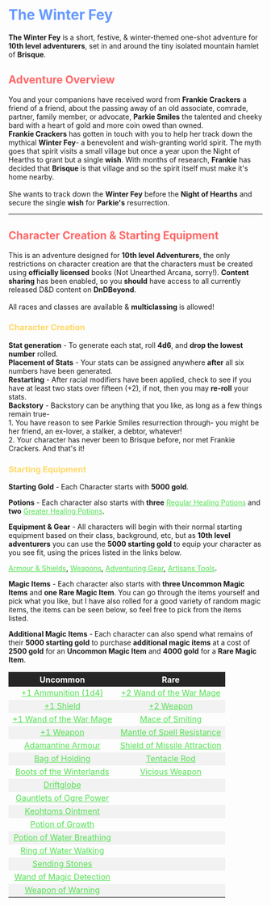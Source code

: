 <body>
<h1 class='page-title' style='color: #6699ff;'>The Winter Fey</h1>
		<p><b>The Winter Fey</b> is a short, festive, & winter-themed one-shot adventure for <b>10th level adventurers</b>, set in and around the tiny isolated mountain hamlet of <b>Brisque</b>.</p>
	
<h2 style='color:#ff6666;'>Adventure Overview</h2>
	<p>You and your companions have received word from <b>Frankie Crackers</b> a friend of a friend, about the passing away of an old associate, comrade, partner, family member, or advocate, <b>Parkie Smiles</b> the talented and cheeky bard with a heart of gold and more coin owed than owned.
		<br>
	<b>Frankie Crackers</b> has gotten in touch with you to help her track down the mythical <b>Winter Fey</b>- a benevolent and wish-granting world spirit. The myth goes that spirit visits a small village but once a year upon the Night of Hearths to grant but a single <b>wish</b>. With months of research, <b>Frankie</b> has decided that <b>Brisque</b> is that village and so the spirit itself must make it's home nearby.
		<br>
		<br>
	She wants to track down the <b>Winter Fey</b> before the <b>Night of Hearths</b> and secure the single <b>wish</b> for <b>Parkie's</b> resurrection.</p>
		<hr>
	
<h2 style='color: #ff6666;'>Character Creation & Starting Equipment</h2>
	<p>This is an adventure designed for <b>10th level Adventurers</b>, the only restrictions on character creation are that the characters must be created using <b>officially licensed</b> books (Not Unearthed Arcana, sorry!). <b>Content sharing</b> has been enabled, so you <b>should</b> have access to all currently released D&D content on <b>DnDBeyond</b>.
		<br>
		<br>
	All races and classes are available & <b>multiclassing</b> is allowed!</p>

<h3 style='color: #ffd966;'>Character Creation</h3>
	<p><b>Stat generation</b> - To generate each stat, roll <b>4d6</b>, and <b>drop the lowest number</b> rolled.
		<br>
	<b>Placement of Stats</b> - Your stats can be assigned anywhere <b>after</b> all six numbers have been generated.
		<br>
	<b>Restarting</b> - After racial modifiers have been applied, check to see if you have at least two stats over fifteen (+2), if not, then you may <b>re-roll</b> your stats.
		<br>
	<b>Backstory</b> - Backstory can be anything that you like, as long as a few things remain true- 
		<br>
     1. You have reason to see Parkie Smiles resurrection through- you might be her friend, an ex-lover, a stalker, a debtor, whatever! 
     		<br>
     2. Your character has never been to Brisque before, nor met Frankie Crackers.
	And that's it!

<h3 style='color: #ffd966;'>Starting Equipment</h3>
	<p><b>Starting Gold</b> - Each Character starts with <b>5000 gold</b>.</p>
	<p><b>Potions</b> - Each character also starts with <b>three</b> <a href='https://www.dndbeyond.com/magic-items/potion-of-healing' style='color:#52e052;'>Regular Healing Potions</a> and <b>two</b> <a href='https://www.dndbeyond.com/magic-items/potion-of-healing' style='color:#52e052;'>Greater Healing Potions</a>.</p>
	<p><b>Equipment & Gear</b> - All characters will begin with their normal starting equipment based on their class, background, etc, but as <b>10th level adventurers</b> you can use the <b>5000 starting gold</b> to equip your character as you see fit, using the prices listed in the links below.</p>
	<p><a href='https://www.dndbeyond.com/sources/phb/equipment#LightArmor' style='color: #52e052;'>Armour & Shields</a>, <a href='https://www.dndbeyond.com/sources/phb/equipment#Weapons' style='color: #52e052;'>Weapons</a>, <a href='https://www.dndbeyond.com/sources/phb/equipment#AdventuringGear' style='color: #52e052;'>Adventuring Gear</a>, <a href='https://www.dndbeyond.com/sources/phb/equipment#ArtisansTools' style='color: #52e052;'>Artisans Tools</a>.</p>
	<p><b>Magic Items</b> - Each character also starts with <b>three Uncommon Magic Items</b> and <b>one Rare Magic Item</b>. You can go through the items yourself and pick what you like, but I have also rolled for a good variety of random magic items, the items can be seen below, so feel free to pick from the items listed.</p>
	<p><b>Additional Magic Items</b> - Each character can also spend what remains of their <b>5000 starting gold</b> to purchase <b>additional magic items</b> at a cost of <b>2500 gold</b> for an <b>Uncommon Magic Item</b> and <b>4000 gold</b> for a <b>Rare Magic Item</b>.

<table style=text-align:center;>
	<tr style='background: #262626; color: #ffffff;'>
		<th style=text-align:center;>Uncommon</th>
		<th style=text-align:center;>Rare</th>
	</tr>
	<tr>
		<td><a href='https://www.dndbeyond.com/magic-items/ammunition-1' style='color:#52e052;'>+1 Ammunition (1d4)</a></td>
		<td><a href='https://www.dndbeyond.com/magic-items/wand-of-the-war-mage-2' style='color:#52e052;'>+2 Wand of the War Mage</a></td>
	</tr>
	<tr style='background: #f2f2f2;'>
		<td><a href='https://www.dndbeyond.com/magic-items/shield-1' style='color:#52e052;'>+1 Shield</a></td>
		<td><a href='https://www.dndbeyond.com/magic-items/weapon-2' style='color:#52e052;'>+2 Weapon</a></td>
	</tr>
	<tr>
		<td><a href='https://www.dndbeyond.com/magic-items/wand-of-the-war-mage-1' style='color:#52e052;'>+1 Wand of the War Mage</a></td>
		<td><a href='https://www.dndbeyond.com/magic-items/mace-of-smiting' style='color:#52e052;'>Mace of Smiting</a></td>
	</tr>
	<tr style='background: #f2f2f2;'>
		<td><a href='https://www.dndbeyond.com/magic-items/weapon-1' style='color:#52e052;'>+1 Weapon</a></td>
		<td><a href='https://www.dndbeyond.com/magic-items/mantle-of-spell-resistance' style='color:#52e052;'>Mantle of Spell Resistance</a></td>
	</tr>
	<tr>
		<td><a href='https://www.dndbeyond.com/magic-items/adamantine-armor' style='color:#52e052;'>Adamantine Armour</a></td>
		<td><a href='https://www.dndbeyond.com/magic-items/shield-of-missile-attraction' style='color:#52e052;'>Shield of Missile Attraction</a></td>
	</tr>
	<tr style='background: #f2f2f2;'>
		<td><a href='https://www.dndbeyond.com/magic-items/bag-of-holding' style='color:#52e052;'>Bag of Holding</a></td>
		<td><a href='https://www.dndbeyond.com/magic-items/tentacle-rod' style='color:#52e052;'>Tentacle Rod</a></td>
	</tr>
	<tr>
		<td><a href='https://www.dndbeyond.com/magic-items/boots-of-the-winterlands' style='color:#52e052;'>Boots of the Winterlands</a></td>
		<td><a href='https://www.dndbeyond.com/magic-items/vicious-weapon' style='color:#52e052;'>Vicious Weapon</a></td>
	</tr>
	<tr style='background: #f2f2f2;'>
		<td><a href='https://www.dndbeyond.com/magic-items/driftglobe' style='color:#52e052;'>Driftglobe</a></td>
		<td>
		</td>
	</tr>
	<tr>
		<td><a href='https://www.dndbeyond.com/magic-items/gauntlets-of-ogre-power' style='color:#52e052;'>Gauntlets of Ogre Power</a></td>
		<td>
		</td>
	</tr>
	<tr style='background: #f2f2f2;'>
		<td><a href='https://www.dndbeyond.com/magic-items/keoghtoms-ointment' style='color:#52e052;'>Keohtoms Ointment</a></td>
		<td>
		</td>
	</tr>
	<tr>
		<td><a href='https://www.dndbeyond.com/magic-items/potion-of-growth' style='color:#52e052;'>Potion of Growth</a></td>
		<td>
		</td>
	</tr>
	<tr style='background: #f2f2f2;'>
		<td><a href='https://www.dndbeyond.com/magic-items/potion-of-water-breathing' style='color:#52e052;'>Potion of Water Breathing</a></td>
		<td>
		</td>
	</tr>
	<tr>
		<td><a href='https://www.dndbeyond.com/magic-items/ring-of-water-walking' style='color:#52e052;'>Ring of Water Walking</a></td>
		<td>
		</td>
	</tr>
	<tr style='background: #f2f2f2;'>
		<td><a href='https://www.dndbeyond.com/magic-items/sending-stones' style='color:#52e052;'>Sending Stones</a></td>
		<td>
		</td>
	</tr>
	<tr>
		<td><a href='https://www.dndbeyond.com/magic-items/wand-of-magic-detection' style='color:#52e052;'>Wand of Magic Detection</a></td>
		<td>
		</td>
	</tr>
	<tr style='background: #f2f2f2;'>
		<td><a href='https://www.dndbeyond.com/magic-items/weapon-of-warning' style='color:#52e052;'>Weapon of Warning</a></td>
		<td>
		</td>
	</tr>
</table>
</div>
